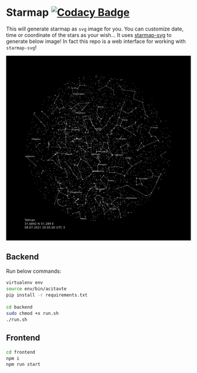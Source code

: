 # Starmap [![Codacy Badge](https://app.codacy.com/project/badge/Grade/f2527f7e9d324be9a77b1c4592aa8d06)](https://www.codacy.com/gh/hasanparasteh/StarMapFrame/dashboard?utm_source=github.com&amp;utm_medium=referral&amp;utm_content=hasanparasteh/StarMapFrame&amp;utm_campaign=Badge_Grade)

This will generate starmap as `svg` image for you. You can customize date, time or coordinate of the stars as your wish... It uses [starmap-svg](https://github.com/skeletor-git/starmap-svg) to generate below image! In fact this repo is a web interface for working with `starmap-svg`!

![Example Output](./example/test.svg)

## Backend

Run below commands:

```bash
virtualenv env
source env/bin/acitavte
pip install -r requirements.txt

cd backend
sudo chmod +x run.sh
./run.sh
```

## Frontend

```bash
cd frontend
npm i
npm run start
```
